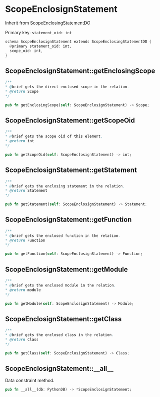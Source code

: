 # ScopeEnclosignStatement

Inherit from [ScopeEnclosingStatementDO](./ScopeEnclosingStatementDO.md)

Primary key: `statement_oid: int`

```rust
schema ScopeEnclosignStatement extends ScopeEnclosingStatementDO {
  @primary statement_oid: int,
  scope_oid: int,
}
```
## ScopeEnclosignStatement::getEnclosingScope

```java
/**
* @brief gets the direct enclosed scope in the relation.
* @return Scope 
*/
```
```rust
pub fn getEnclosingScope(self: ScopeEnclosignStatement) -> Scope;
```
## ScopeEnclosignStatement::getScopeOid

```java
/**
* @brief gets the scope oid of this element.
* @return int
*/
```
```rust
pub fn getScopeOid(self: ScopeEnclosignStatement) -> int;
```
## ScopeEnclosignStatement::getStatement

```java
/**
* @brief gets the enclosing statement in the relation.
* @return Statement 
*/
```
```rust
pub fn getStatement(self: ScopeEnclosignStatement) -> Statement;
```
## ScopeEnclosignStatement::getFunction

```java
/**
* @brief gets the enclosed function in the relation.
* @return Function 
*/
```
```rust
pub fn getFunction(self: ScopeEnclosignStatement) -> Function;
```
## ScopeEnclosignStatement::getModule

```java
/**
* @brief gets the enclosed module in the relation.
* @return module 
*/
```
```rust
pub fn getModule(self: ScopeEnclosignStatement) -> Module;
```
## ScopeEnclosignStatement::getClass

```java
/**
* @brief gets the enclosed class in the relation.
* @return Class 
*/
```
```rust
pub fn getClass(self: ScopeEnclosignStatement) -> Class;
```
## ScopeEnclosignStatement::\_\_all\_\_

Data constraint method.

```rust
pub fn __all__(db: PythonDB) -> *ScopeEnclosignStatement;
```
